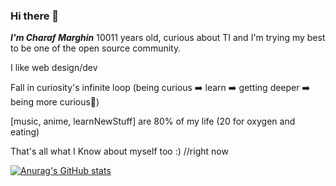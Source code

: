 ### Hi there 👋

***I'm Charaf Marghin*** 10011 years old, curious about TI and I'm trying my best to be one of the open source community.


I like web design/dev


Fall in curiosity's infinite loop (being curious ➡️ learn ➡️ getting deeper ➡️ being more curious🔁)

[music, anime, learnNewStuff] are 80% of my life (20 for oxygen and eating)

That's all what I Know about myself too :) //right now


[![Anurag's GitHub stats](https://github-readme-stats.vercel.app/api?username=CH4R4F&show_icons=true&theme=dark&hide_title=true)](https://github.com/anuraghazra/github-readme-stats)

